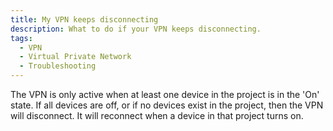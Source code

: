 ```yaml
---
title: My VPN keeps disconnecting
description: What to do if your VPN keeps disconnecting.
tags:
  - VPN
  - Virtual Private Network
  - Troubleshooting
---
```


The VPN is only active when at least one device in the project is in the 'On' state. If all devices are off, or if no devices exist in the project, then the VPN will disconnect. It will reconnect when a device in that project turns on.
